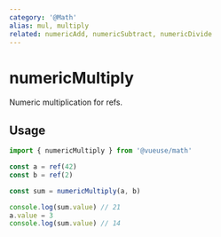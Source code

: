 ```yaml
---
category: '@Math'
alias: mul, multiply
related: numericAdd, numericSubtract, numericDivide
---
```


# numericMultiply

Numeric multiplication for refs.

## Usage

```ts
import { numericMultiply } from '@vueuse/math'

const a = ref(42)
const b = ref(2)

const sum = numericMultiply(a, b)

console.log(sum.value) // 21
a.value = 3
console.log(sum.value) // 14
```
